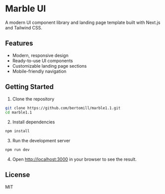 # Marble UI

A modern UI component library and landing page template built with Next.js and Tailwind CSS.

## Features

- Modern, responsive design
- Ready-to-use UI components
- Customizable landing page sections
- Mobile-friendly navigation

## Getting Started

1. Clone the repository
```bash
git clone https://github.com/bertomill/marble1.1.git
cd marble1.1
```

2. Install dependencies
```bash
npm install
```

3. Run the development server
```bash
npm run dev
```

4. Open [http://localhost:3000](http://localhost:3000) in your browser to see the result.

## License

MIT
